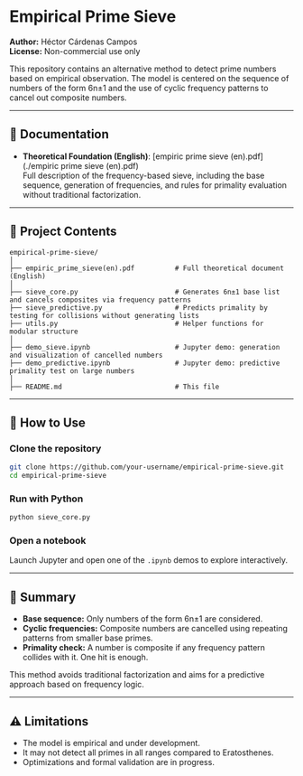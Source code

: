 # Empirical Prime Sieve

**Author:** Héctor Cárdenas Campos  
**License:** Non-commercial use only  

This repository contains an alternative method to detect prime numbers based on empirical observation. The model is centered on the sequence of numbers of the form 6n±1 and the use of cyclic frequency patterns to cancel out composite numbers.

---

## 📄 Documentation

- **Theoretical Foundation (English)**: [empiric prime sieve (en).pdf](./empiric prime sieve (en).pdf)  
  Full description of the frequency-based sieve, including the base sequence, generation of frequencies, and rules for primality evaluation without traditional factorization.

---

## 📁 Project Contents

```
empirical-prime-sieve/
│
├── empiric_prime_sieve(en).pdf          # Full theoretical document (English)
│
├── sieve_core.py                        # Generates 6n±1 base list and cancels composites via frequency patterns
├── sieve_predictive.py                  # Predicts primality by testing for collisions without generating lists
├── utils.py                             # Helper functions for modular structure
│
├── demo_sieve.ipynb                     # Jupyter demo: generation and visualization of cancelled numbers
├── demo_predictive.ipynb                # Jupyter demo: predictive primality test on large numbers
│
├── README.md                            # This file
```

---

## 🚀 How to Use

### Clone the repository
```bash
git clone https://github.com/your-username/empirical-prime-sieve.git
cd empirical-prime-sieve
```

### Run with Python
```bash
python sieve_core.py
```

### Open a notebook
Launch Jupyter and open one of the `.ipynb` demos to explore interactively.

---

## 🔎 Summary

- **Base sequence:** Only numbers of the form 6n±1 are considered.
- **Cyclic frequencies:** Composite numbers are cancelled using repeating patterns from smaller base primes.
- **Primality check:** A number is composite if any frequency pattern collides with it. One hit is enough.

This method avoids traditional factorization and aims for a predictive approach based on frequency logic.

---

## ⚠️ Limitations

- The model is empirical and under development.
- It may not detect all primes in all ranges compared to Eratosthenes.
- Optimizations and formal validation are in progress.

